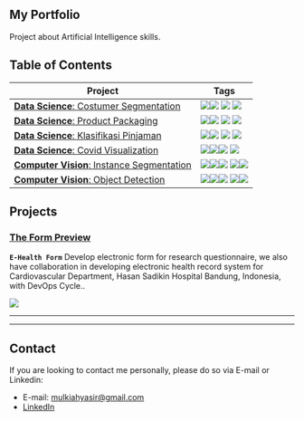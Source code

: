 ## My Portfolio 

Project about Artificial Intelligence skills. 


## Table of Contents  
<!--ts-->

| Project | Tags |
| --- | --- |
| [**Data Science**: Costumer Segmentation](https://github.com/mulkiah/Data-Science-with-R/blob/main/Customer%20Segmentation%20using%20Kmeans.R) | <img src="https://img.shields.io/badge/-Data Science-Green"><img src="https://img.shields.io/badge/-R-blue"> <img src="https://img.shields.io/badge/-K Means-red"> <img src="https://img.shields.io/badge/-DQLab-purple"> |
| [**Data Science**: Product Packaging](https://github.com/mulkiah/Data-Science-with-R/blob/main/ML%20for%20Retail%20with%20R%20-%20Product%20Packaging.R) |<img src="https://img.shields.io/badge/-Data Science-Green"><img src="https://img.shields.io/badge/-R-blue"> <img src="https://img.shields.io/badge/-Apriori-red"> <img src="https://img.shields.io/badge/-DQLab-purple"> |
| [**Data Science**: Klasifikasi Pinjaman](https://github.com/mulkiah/Data-Science-with-R/blob/main/Project%20Analisa%20Klasifikasi%20Pinjaman%20untuk%20Sektor%20UMKM.R) |<img src="https://img.shields.io/badge/-Data Science-Green"><img src="https://img.shields.io/badge/-R-blue"> <img src="https://img.shields.io/badge/-Multinomial Logistic Regression-red"> <img src="https://img.shields.io/badge/-DQLab-purple"> |
| [**Data Science**: Covid Visualization](https://github.com/mulkiah/Teaching-Material/blob/main/Data%20Science/visualisasi_pesebaran_covid_19_di_indonesia.ipynb) |<img src="https://img.shields.io/badge/-Data Science-Green"><img src="https://img.shields.io/badge/-Visualization-yellow"><img src="https://img.shields.io/badge/-Python-blue"> <img src="https://img.shields.io/badge/-GeoPandas-red">|
| [**Computer Vision**: Instance Segmentation](https://github.com/mulkiah/Teaching-Material/blob/main/Week%2012/SL_12_Instance_Segmentation.ipynb) |<img src="https://img.shields.io/badge/-Computer Vision-Green"><img src="https://img.shields.io/badge/-Image Segmentation-yellow"><img src="https://img.shields.io/badge/-Python-blue"> <img src="https://img.shields.io/badge/-ShapeMask-red"><img src="https://img.shields.io/badge/-GCP-red">|
| [**Computer Vision**: Object Detection](https://github.com/mulkiah/Teaching-Material/blob/main/Week%2012/RB%20-12%20Object_Detection_Hands_On.ipynb) |<img src="https://img.shields.io/badge/-Computer Vision-Green"><img src="https://img.shields.io/badge/-Object Detection-yellow"><img src="https://img.shields.io/badge/-Python-blue"> <img src="https://img.shields.io/badge/-OpenCV-red"><img src="https://img.shields.io/badge/-Haar Cascade-cyan">|
<!--te-->

## Projects

<a name="E-Health Form"/></a>
###  [The Form Preview](https://nariyah.pcinu.de/-/preview/dNe71yjaMJKVTfbm4VGN1SsJeKTM0ke)

**`E-Health Form`** Develop electronic form for research questionnaire, we also have collaboration in developing electronic health record system for Cardiovascular Department, Hasan Sadikin Hospital Bandung, Indonesia, with DevOps Cycle..
  
<img src="https://getodk.org/assets/svg/logo.svg">

---

---

## Contact
If you are looking to contact me personally, please do so via E-mail or Linkedin:
- E-mail: mulkiahyasir@gmail.com
- [LinkedIn](https://www.linkedin.com/in/mulkiah/)

